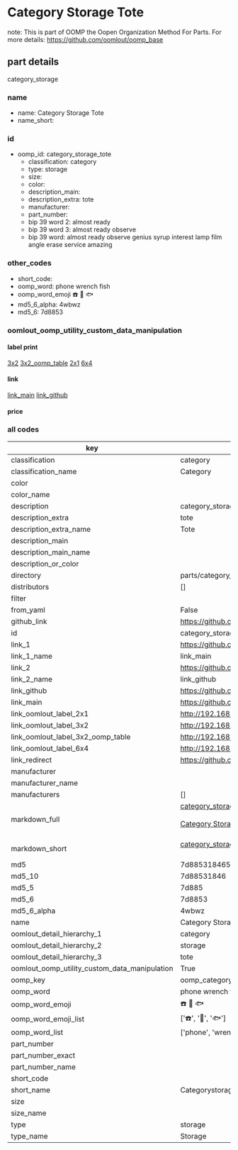 # Category Storage Tote  

note: This is part of OOMP the Oopen Organization Method For Parts. For more details: https://github.com/oomlout/oomp_base

##  part details
  



category_storage



### name
* name: Category Storage Tote
* name_short: 
### id
* oomp_id: category_storage_tote
  * classification: category
  * type: storage
  * size: 
  * color: 
  * description_main: 
  * description_extra: tote
  * manufacturer: 
  * part_number: 
  * bip 39 word 2: almost ready
  * bip 39 word 3: almost ready observe
  * bip 39 word: almost ready observe genius syrup interest lamp film angle erase service amazing

### other_codes
* short_code: 
* oomp_word: phone wrench fish
* oomp_word_emoji :phone: :wrench: :fish:
* md5_6_alpha: 4wbwz
* md5_6: 7d8853






### oomlout_oomp_utility_custom_data_manipulation
#### label print
[3x2](http://192.168.1.245:1112/?label=oomp%204wbwz)
[3x2_oomp_table](http://192.168.1.108:1112/?label=oomp%204wbwz)
[2x1](http://192.168.1.242:1112/?label=oomp%204wbwz)
[6x4](http://192.168.1.55:1112/?label=oomp%204wbwz)    

#### link

[link_main](https://github.com/oomlout/oomlout_oomp_version_1_messy/tree/main/parts/category_storage_tote) [link_github](https://github.com/oomlout/oomlout_oomp_version_1_messy/tree/main/parts/category_storage_tote)                             

#### price







### all codes 
| key | value |  
| --- | --- |  
| classification | category |  
| classification_name | Category |  
| color |  |  
| color_name |  |  
| description | category_storage |  
| description_extra | tote |  
| description_extra_name | Tote |  
| description_main |  |  
| description_main_name |  |  
| description_or_color |   |  
| directory | parts/category_storage_tote |  
| distributors | [] |  
| filter |  |  
| from_yaml | False |  
| github_link | https://github.com/oomlout/oomlout_oomp_part_src/tree/main/parts/category_storage_tote |  
| id | category_storage_tote |  
| link_1 | https://github.com/oomlout/oomlout_oomp_version_1_messy/tree/main/parts/category_storage_tote |  
| link_1_name | link_main |  
| link_2 | https://github.com/oomlout/oomlout_oomp_version_1_messy/tree/main/parts/category_storage_tote |  
| link_2_name | link_github |  
| link_github | https://github.com/oomlout/oomlout_oomp_version_1_messy/tree/main/parts/category_storage_tote |  
| link_main | https://github.com/oomlout/oomlout_oomp_version_1_messy/tree/main/parts/category_storage_tote |  
| link_oomlout_label_2x1 | http://192.168.1.242:1112/?label=oomp%204wbwz |  
| link_oomlout_label_3x2 | http://192.168.1.245:1112/?label=oomp%204wbwz |  
| link_oomlout_label_3x2_oomp_table | http://192.168.1.108:1112/?label=oomp%204wbwz |  
| link_oomlout_label_6x4 | http://192.168.1.55:1112/?label=oomp%204wbwz |  
| link_redirect | https://github.com/oomlout/oomlout_oomp_version_1_messy/tree/main/parts/category_storage_tote |  
| manufacturer |  |  
| manufacturer_name |  |  
| manufacturers | [] |  
| markdown_full | [category_storage_tote](none)<br>[](none)<br>[Category Storage Tote](none)<br><br> |  
| markdown_short | [category_storage_tote](none)<br><br> |  
| md5 | 7d88531846564f99d6ee560f30ecb036 |  
| md5_10 | 7d88531846 |  
| md5_5 | 7d885 |  
| md5_6 | 7d8853 |  
| md5_6_alpha | 4wbwz |  
| name | Category Storage Tote |  
| oomlout_detail_hierarchy_1 | category |  
| oomlout_detail_hierarchy_2 | storage |  
| oomlout_detail_hierarchy_3 | tote |  
| oomlout_oomp_utility_custom_data_manipulation | True |  
| oomp_key | oomp_category_storage_tote |  
| oomp_word | phone wrench fish |  
| oomp_word_emoji | :phone: :wrench: :fish: |  
| oomp_word_emoji_list | [':phone:', ':wrench:', ':fish:'] |  
| oomp_word_list | ['phone', 'wrench', 'fish'] |  
| part_number |  |  
| part_number_exact |  |  
| part_number_name |  |  
| short_code |  |  
| short_name | Categorystorage |  
| size |  |  
| size_name |  |  
| type | storage |  
| type_name | Storage |  
